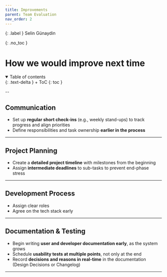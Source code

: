 ```yaml
---
title: Improvements
parent: Team Evaluation
nav_order: 2
---
```


{: .label }
Selin Günaydin

{: .no_toc }
# How we would improve next time

<details open markdown="block">
{: .text-delta }
<summary>Table of contents</summary>
+ ToC
{: toc }
</details>

--

## Communication  
- Set up **regular short check-ins** (e.g., weekly stand-ups) to track progress and align priorities  
- Define responsibilities and task ownership **earlier in the process**  

---

## Project Planning  
- Create a **detailed project timeline** with milestones from the beginning  
- Assign **intermediate deadlines** to sub-tasks to prevent end-phase stress  

---

## Development Process  
- Assign clear roles
- Agree on the tech stack early

---

## Documentation & Testing  
- Begin writing **user and developer documentation early**, as the system grows  
- Schedule **usability tests at multiple points**, not only at the end  
- Record **decisions and reasons in real-time** in the documentation (Design Decisions or Changelog)

---
